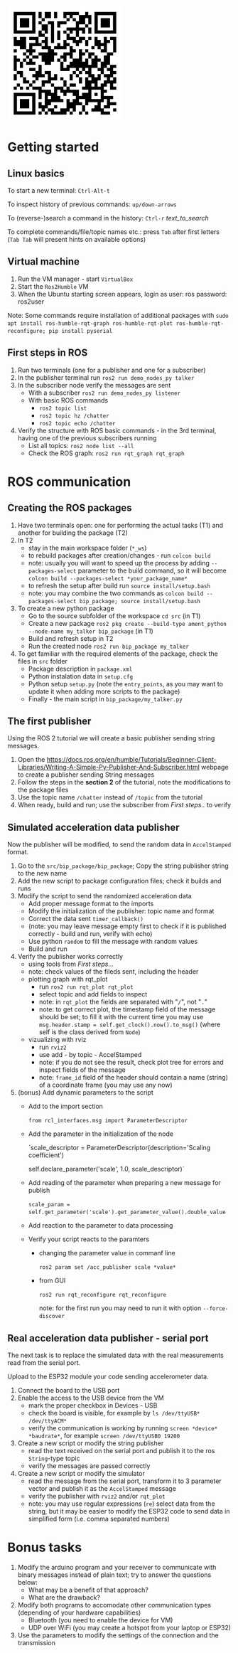 ![QR code to this page](qr-code.png)

# Getting started

## Linux basics

To start a new terminal: `Ctrl-Alt-t`

To inspect history of previous commands: `up/down-arrows`

To (reverse-)search a command in the history: `Ctrl-r` *text_to_search*

To complete commands/file/topic names etc.: press `Tab` after first letters (`Tab Tab` will present hints on available options)

## Virtual machine

1. Run the VM manager - start `VirtualBox`
2. Start the `Ros2Humble` VM
3. When the Ubuntu starting screen appears, login as 
    user: ros      password: ros2user


Note: Some commands require installation of additional packages with 
`sudo apt install ros-humble-rqt-graph ros-humble-rqt-plot ros-humble-rqt-reconfigure; pip install pyserial`

## First steps in ROS

1. Run two terminals (one for a publisher and one for a subscriber)
2. In the publisher terminal run
    `ros2 run demo_nodes_py talker`
3. In the subscriber node verify the messages are sent
    - With a subscriber `ros2 run demo_nodes_py listener`
    - With basic ROS commands
        - `ros2 topic list`
        - `ros2 topic hz /chatter`
        - `ros2 topic echo /chatter`
4. Verify the structure with ROS basic commands - in the 3rd terminal, having one of the previous subscribers running
    - List all topics: `ros2 node list --all`
    - Check the ROS graph: `ros2 run rqt_graph rqt_graph`


# ROS communication

## Creating the ROS packages

1. Have two terminals open: one for performing the actual tasks (T1) and another for building the package (T2) 
2. In T2 
    - stay in the main workspace folder (`*_ws`)
    - to rebuild packages after creation/changes - run `colcon build`
    - note: usually you will want to speed up the process by adding `--packages-select` parameter to the build command, so it will become `colcon build --packages-select *your_package_name*`
    - to refresh the setup after build run `source install/setup.bash`
    - note: you may combine the two commands as `colcon build --packages-select bip_package; source install/setup.bash`
3. To create a new python package  
    - Go to the source subfolder of the workspace `cd src` (in T1)
    - Create a new package `ros2 pkg create --build-type ament_python --node-name my_talker bip_package` (in T1)
    - Build and refresh setup in T2
    - Run the created node `ros2 run bip_package my_talker`
4. To get familiar with the required elements of the package, check the files in `src` folder
    - Package description in `package.xml`
    - Python instalation data in `setup.cfg` 
    - Python setup `setup.py` (note the `entry_points`, as you may want to update it when adding more scripts to the package)
    - Finally - the main script in `bip_package/my_talker.py`

## The first publisher

Using the ROS 2 tutorial we will create a basic publisher sending string messages.

1. Open the https://docs.ros.org/en/humble/Tutorials/Beginner-Client-Libraries/Writing-A-Simple-Py-Publisher-And-Subscriber.html webpage to create a publisher sending String messages
2. Follow the steps in the **section 2** of the tutorial, note the modifications to the package files
3. Use the topic name `/chatter` instead of `/topic` from the tutorial
4. When ready, build and run; use the subscriber from *First steps..* to verify

## Simulated acceleration data publisher

Now the publisher will be modified, to send the random data in `AccelStamped` format.

1. Go to the `src/bip_package/bip_package`; Copy the string publisher string to the new name
2. Add the new script to package configuration files; check it builds and runs
3. Modify the script to send the randomized acceleration data
    - Add proper message format to the imports
    - Modify the initialization of the publisher: topic name and format
    - Correct the data sent `timer_callback()`
    - (note: you may leave message empty first to check if it is published correctly - build and run, verify with echo)
    - Use python `random` to fill the message with random values
    - Build and run
4. Verify the publisher works correctly
    - using tools from *First steps...*
    - note: check values of the fileds sent, including the header
    - plotting graph with rqt_plot
        - run `ros2 run rqt_plot rqt_plot` 
        - select topic and add fields to inspect
        - note: in `rqt_plot` the fields are separated with "`/`", not "`.`"
        - note: to get correct plot, the timestamp field of the message should be set; to fill it with the current time you may use `msg.header.stamp = self.get_clock().now().to_msg()` (where self is the class derived from `Node`)
    - vizualizing with rviz
        - run `rviz2` 
        - use add - by topic - AccelStamped
        - note: if you do not see the result, check plot tree for errors and inspect fields of the message
        - note: `frame_id` field of the header should contain a name (string) of a coordinate frame (you may use any now)
5. (bonus) Add dynamic parameters to the script
    - Add to the import section

        `from rcl_interfaces.msg import ParameterDescriptor`
    - Add the parameter in the initialization of the node

        `scale_descriptor = ParameterDescriptor(description='Scaling coefficient')

        self.declare_parameter('scale', 1.0, scale_descriptor)`
    - Add reading of the parameter when preparing a new message for publish

        `scale_param = self.get_parameter('scale').get_parameter_value().double_value`
    - Add reaction to the parameter to data processing
    - Verify your script reacts to the paramters
        - changing the parameter value in commanf line

            `ros2 param set /acc_publisher scale *value*`
        - from GUI 

            `ros2 run rqt_reconfigure rqt_reconfigure`

            note: for the first run you may need to run it with option `--force-discover`


## Real acceleration data publisher - serial port 

The next task is to replace the simulated data with the real measurements read from the serial port.

Upload to the ESP32 module your code sending accelerometer data.

1. Connect the board to the USB port
2. Enable the access to the USB device from the VM 
    - mark the proper checkbox in Devices - USB
    - check the board is visible, for example by `ls /dev/ttyUSB* /dev/ttyACM*`
    - verify the communication is working by running `screen *device* *baudrate*`, for example `screen /dev/ttyUSB0 19200`
3. Create a new script or modify the string publisher
    - read the text received on the serial port and publish it to the ros `String`-type topic
    - verify the messages are passed correctly
4. Create a new script or modify the simulator
    - read the message from the serial port, transform it to 3 parameter vector and publish it as the `AccelStamped` message
    - verify the publisher with `rviz2` and/or `rqt_plot`
    - note: you may use regular expressions (`re`) select data from the string, but it may be easier to modify the ESP32 code to send data in simplified form (i.e. comma separated numbers)


# Bonus tasks

1. Modify the arduino program and your receiver to communicate with binary messages instead of plain text; try to answer the questions below:
    - What may be a benefit of that approach?
    - What are the drawback?
2. Modify both programs to accomodate other communication types (depending of your hardware capabilities)
    - Bluetooth (you need to enable the device for VM)
    - UDP over WiFi (you may create a hotspot from your laptop or ESP32)
3. Use the parameters to modify the settings of the connection and the transmission
    